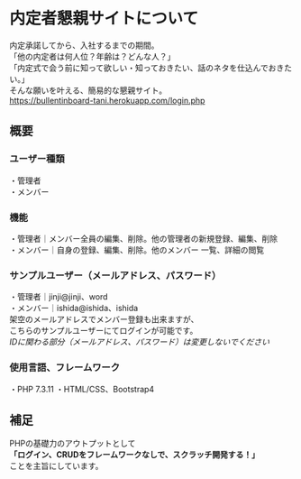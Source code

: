 # 内定者懇親サイトについて  
内定承諾してから、入社するまでの期間。  
「他の内定者は何人位？年齢は？どんな人？」  
「内定式で会う前に知って欲しい・知っておきたい、話のネタを仕込んでおきたい。」  
そんな願いを叶える、簡易的な懇親サイト。    
https://bullentinboard-tani.herokuapp.com/login.php
## 概要  
### ユーザー種類  
・管理者  
・メンバー  
### 機能  
・管理者｜メンバー全員の編集、削除。他の管理者の新規登録、編集、削除  
・メンバー｜自身の登録、編集、削除。他のメンバー 一覧、詳細の閲覧  
### サンプルユーザー（メールアドレス、パスワード）  
・管理者｜jinji@jinji、word  
・メンバー｜ishida@ishida、ishida  
架空のメールアドレスでメンバー登録も出来ますが、  
こちらのサンプルユーザーにてログインが可能です。  
*IDに関わる部分（メールアドレス、パスワード）は変更しないでください*  
### 使用言語、フレームワーク  
・PHP 7.3.11 
・HTML/CSS、Bootstrap4    

## 補足 
PHPの基礎力のアウトプットとして  
**「ログイン、CRUDをフレームワークなしで、スクラッチ開発する！」**  
ことを主旨にしています。  

